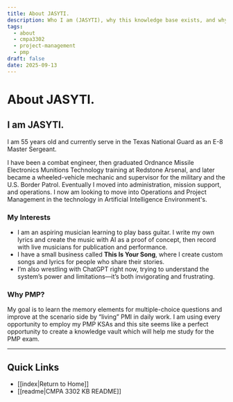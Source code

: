 ```yaml
---
title: About JASYTI.
description: Who I am (JASYTI), why this knowledge base exists, and why I chose PMP as my single topic for CMPA 3302.
tags:
  - about
  - cmpa3302
  - project-management
  - pmp
draft: false
date: 2025-09-13
---
```

# About JASYTI. 

## I am JASYTI.
I am 55 years old and currently serve in the Texas National Guard as an E-8 Master Sergeant. 

I have been a combat engineer, then graduated Ordnance Missile Electronics Munitions Technology training at Redstone Arsenal, and later became a wheeled-vehicle mechanic and supervisor for the military and the U.S. Border Patrol. Eventually I moved into administration, mission support, and operations. I now am looking to move into Operations and Project Management in the technology in Artificial Intelligence Environment's.

### My Interests
- I am an aspiring musician learning to play bass guitar. I write my own lyrics and create the music with AI as a proof of concept, then record with live musicians for publication and performance. 
- I have a small business called **This Is Your Song**, where I create custom songs and lyrics for people who share their stories. 
- I’m also wrestling with ChatGPT right now, trying to understand the system’s power and limitations—it’s both invigorating and frustrating.

###  Why PMP? 
My goal is to learn the memory elements for multiple-choice questions and improve at the scenario side by “living” PMI in daily work.  I am using every opportunity to employ my PMP KSAs and this site seems like a perfect opportunity to create a knowledge vault which will help me study for the PMP exam.

---
## Quick Links
- [[index|Return to Home]]
- [[readme|CMPA 3302 KB README]]
